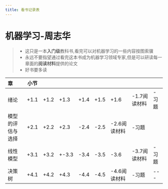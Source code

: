 ```yaml
---
title: 看书记录表
---
```


# 机器学习-周志华

> - 这只是一本**入门级**教科书,看完可以对机器学习的一些内容按图索骥
> - 永远不要指望通过看完这本书成为机器学习领域专家,但是可以研读每一章面的**阅读材料**提供的论文
> - 好书要多读

| 章 | 小节 |  |  |  |  |  | | |
|:--| :---------: |---|---|---|---|---|---|---|
| 绪论    | +1.1 | +1.2 | +1.3 | +1.4 | +1.5 | +1.6 |-1.7阅读材料|-习题|
| 模型的评估与选择 | +2.1 | +2.2 | +2.3 | -2.4 | -2.5 | -2.6阅读材料 | -习题 | |
| 线性模型 | +3.1 | +3.2 | +-3.3 | -3.4 | -3.5 | -3.6 | -3.7阅读材料 | -习题 |
|决策树    |+4.1 |+4.2|+4.3|-4.4|-4.5|-4.6阅读材料|-习题|---|
